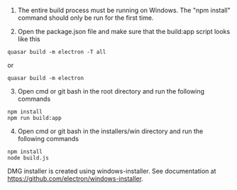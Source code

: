 1. The entire build process must be running on Windows. The "npm install" command should only be run for the first time.

2. Open the package.json file and make sure that the build:app script looks like this
```
quasar build -m electron -T all
```
or
```
quasar build -m electron
```

3. Open cmd or git bash in the root directory and run the following commands
```
npm install
npm run build:app
```

4. Open cmd or git bash in the installers/win directory and run the following commands
```
npm install
node build.js
```
DMG installer is created using windows-installer. See documentation at https://github.com/electron/windows-installer.
